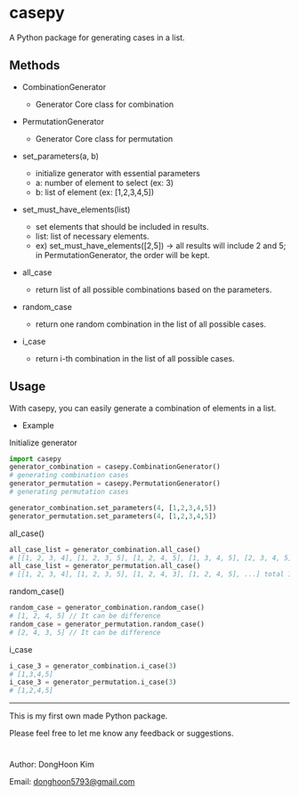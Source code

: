 # casepy

A Python package for generating cases in a list.

## Methods

- CombinationGenerator
    - Generator Core class for combination
- PermutationGenerator
    - Generator Core class for permutation

- set_parameters(a, b)
    - initialize generator with essential parameters
    - a: number of element to select (ex: 3)
    - b: list of element (ex: [1,2,3,4,5])
- set_must_have_elements(list)
    - set elements that should be included in results.
    - list: list of necessary elements.
    - ex) set_must_have_elements([2,5]) -> all results will include 2 and 5; in PermutationGenerator, the order will be kept.

- all_case
    - return list of all possible combinations based on the parameters.
- random_case
    - return one random combination in the list of all possible cases.
- i_case
    - return i-th combination in the list of all possible cases.

## Usage

With casepy, you can easily generate a combination of elements in a list.

- Example

Initialize generator

``` Python
import casepy
generator_combination = casepy.CombinationGenerator()
# generating combination cases
generator_permutation = casepy.PermutationGenerator()
# generating permutation cases

generator_combination.set_parameters(4, [1,2,3,4,5])
generator_permutation.set_parameters(4, [1,2,3,4,5])
```

all_case()

``` Python
all_case_list = generator_combination.all_case()
# [[1, 2, 3, 4], [1, 2, 3, 5], [1, 2, 4, 5], [1, 3, 4, 5], [2, 3, 4, 5]]
all_case_list = generator_permutation.all_case()
# [[1, 2, 3, 4], [1, 2, 3, 5], [1, 2, 4, 3], [1, 2, 4, 5], ...] total 120 cases
```
random_case()
``` Python
random_case = generator_combination.random_case()
# [1, 2, 4, 5] // It can be difference
random_case = generator_permutation.random_case()
# [2, 4, 3, 5] // It can be difference
```
i_case
``` Python
i_case_3 = generator_combination.i_case(3)
# [1,3,4,5]
i_case_3 = generator_permutation.i_case(3)
# [1,2,4,5]
```

------------

This is my first own made Python package.

Please feel free to let me know any feedback or suggestions.

#

Author: DongHoon Kim

Email: donghoon5793@gmail.com